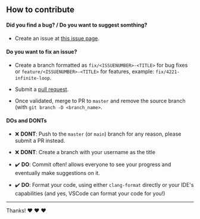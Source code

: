 ## How to contribute

#### **Did you find a bug?** / **Do you want to suggest somthing?**

* Create an issue at [this issue page](https://github.com/MisterPeModder/Arcade/issues).

#### **Do you want to fix an issue?**

* Create a branch formatted as `fix/<ISSUENUMBER>-<TITLE>` for bug fixes or `feature/<ISSUENUMBER>-<TITLE>` for features, example: `fix/4221-infinite-loop`.

* Submit a [pull request](https://github.com/MisterPeModder/Arcade/pulls).

* Once validated, merge to PR to `master` and remove the source branch (with `git branch -D <branch_name>`.

#### **DOs and DONTs**

* :x: **DONT**: Push to the `master` (or `main`) branch for any reason, please submit a PR instead.

* :x: **DONT**: Create a branch with your username as the title

* :heavy_check_mark: **DO**: Commit often! allows everyone to see your progress and eventually make suggestions on it.

* :heavy_check_mark: **DO**: Format your code, using either `clang-format` directly or your IDE's capabilities (and yes, VSCode can format your code for you!)

***

Thanks! :heart: :heart: :heart:
